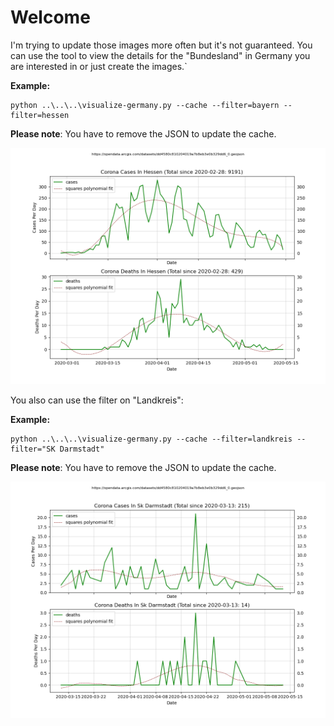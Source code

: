 # Welcome

I'm trying to update those images more often but it's not guaranteed.
You can use the tool to view the details for the "Bundesland" in Germany
you are interested in or just create the images.`

**Example:**

```
python ..\..\..\visualize-germany.py --cache --filter=bayern --filter=hessen
```

**Please note**: You have to remove the JSON to update the cache.

![](covid19-germany-hessen.png)

You also can use the filter on "Landkreis":

**Example:**

```
python ..\..\..\visualize-germany.py --cache --filter=landkreis --filter="SK Darmstadt"
```

**Please note**: You have to remove the JSON to update the cache.

![](covid19-germany-sk-darmstadt.png)

